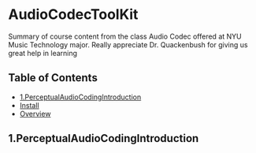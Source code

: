 # AudioCodecToolKit

Summary of course content from the class Audio Codec offered at NYU Music Technology major. Really appreciate Dr. Quackenbush for giving us great help in learning
## Table of Contents

- [1.PerceptualAudioCodingIntroduction](#1.PerceptualAudioCodingIntroduction)
- [Install](#install)
- [Overview](#overview)

## 1.PerceptualAudioCodingIntroduction
